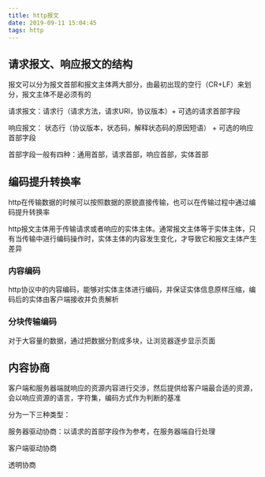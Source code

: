 ```yaml
---
title: http报文
date: 2019-09-11 15:04:45
tags: http
---
```


## 请求报文、响应报文的结构

报文可以分为报文首部和报文主体两大部分，由最初出现的空行（CR+LF）来划分，报文主体不是必须有的

请求报文：请求行（请求方法，请求URI，协议版本）+ 可选的请求首部字段

响应报文： 状态行（协议版本，状态码，解释状态码的原因短语） + 可选的响应首部字段

首部字段一般有四种：通用首部，请求首部，响应首部，实体首部

## 编码提升转换率

http在传输数据的时候可以按照数据的原貌直接传输，也可以在传输过程中通过编码提升转换率

http报文主体用于传输请求或者响应的实体主体。通常报文主体等于实体主体，只有当传输中进行编码操作时，实体主体的内容发生变化，才导致它和报文主体产生差异

### 内容编码

http协议中的内容编码，能够对实体主体进行编码，并保证实体信息原样压缩，编码后的实体由客户端接收并负责解析

### 分块传输编码

对于大容量的数据，通过把数据分割成多块，让浏览器逐步显示页面

## 内容协商

客户端和服务器端就响应的资源内容进行交涉，然后提供给客户端最合适的资源，会以响应资源的语言，字符集，编码方式作为判断的基准

分为一下三种类型：

服务器驱动协商：以请求的首部字段作为参考，在服务器端自行处理

客户端驱动协商

透明协商
